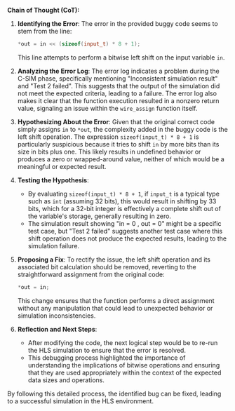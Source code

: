 **Chain of Thought (CoT):**

1. **Identifying the Error**:
   The error in the provided buggy code seems to stem from the line:
   ```cpp
   *out = in << (sizeof(input_t) * 8 + 1);
   ```
   This line attempts to perform a bitwise left shift on the input variable `in`.

2. **Analyzing the Error Log**:
   The error log indicates a problem during the C-SIM phase, specifically mentioning "Inconsistent simulation result" and "Test 2 failed". This suggests that the output of the simulation did not meet the expected criteria, leading to a failure. The error log also makes it clear that the function execution resulted in a nonzero return value, signaling an issue within the `wire_assign` function itself.

3. **Hypothesizing About the Error**:
   Given that the original correct code simply assigns `in` to `*out`, the complexity added in the buggy code is the left shift operation. The expression `sizeof(input_t) * 8 + 1` is particularly suspicious because it tries to shift `in` by more bits than its size in bits plus one. This likely results in undefined behavior or produces a zero or wrapped-around value, neither of which would be a meaningful or expected result.

4. **Testing the Hypothesis**:
   - By evaluating `sizeof(input_t) * 8 + 1`, if `input_t` is a typical type such as `int` (assuming 32 bits), this would result in shifting by 33 bits, which for a 32-bit integer is effectively a complete shift out of the variable's storage, generally resulting in zero.
   - The simulation result showing "in = 0 , out = 0" might be a specific test case, but "Test 2 failed" suggests another test case where this shift operation does not produce the expected results, leading to the simulation failure.

5. **Proposing a Fix**:
   To rectify the issue, the left shift operation and its associated bit calculation should be removed, reverting to the straightforward assignment from the original code:
   ```cpp
   *out = in;
   ```
   This change ensures that the function performs a direct assignment without any manipulation that could lead to unexpected behavior or simulation inconsistencies.

6. **Reflection and Next Steps**:
   - After modifying the code, the next logical step would be to re-run the HLS simulation to ensure that the error is resolved.
   - This debugging process highlighted the importance of understanding the implications of bitwise operations and ensuring that they are used appropriately within the context of the expected data sizes and operations.
   
By following this detailed process, the identified bug can be fixed, leading to a successful simulation in the HLS environment.